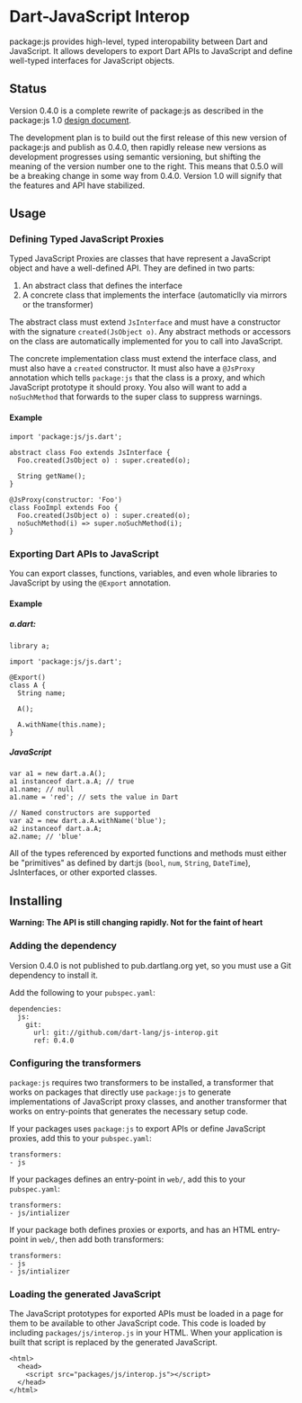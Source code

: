 Dart-JavaScript Interop
=======================

package:js provides high-level, typed interopability between Dart and
JavaScript. It allows developers to export Dart APIs to JavaScript and define
well-typed interfaces for JavaScript objects.

Status
------

Version 0.4.0 is a complete rewrite of package:js as described in the
package:js 1.0 [design document][design].

The development plan is to build out the first release of this new version of
package:js and publish as 0.4.0, then rapidly release new versions as
development progresses using semantic versioning, but shifting the meaning of
the version number one to the right. This means that 0.5.0 will be a breaking
change in some way from 0.4.0. Version 1.0 will signify that the features and
API have stabilized.

[design]: https://docs.google.com/a/google.com/document/d/1X0M7iQ1PraH50353OnjKidgrd0EK6NpLNXVI27jitFY/edit#]

Usage
-----

### Defining Typed JavaScript Proxies

Typed JavaScript Proxies are classes that have represent a JavaScript object and have a well-defined API. They are defined in two parts:

  1. An abstract class that defines the interface
  2. A concrete class that implements the interface (automaticlly via mirrors or the transformer)

The abstract class must extend `JsInterface` and must have a constructor with the signature `created(JsObject o)`. Any abstract methods or accessors on the class are automatically implemented for you to call into JavaScript.

The concrete implementation class must extend the interface class, and must also have a `created` constructor. It must also have a `@JsProxy` annotation which tells `package:js` that the class is a proxy, and which JavaScript prototype it should proxy. You also will want to add a `noSuchMethod` that forwards to the super class to suppress warnings.

#### Example

    import 'package:js/js.dart';

    abstract class Foo extends JsInterface {
      Foo.created(JsObject o) : super.created(o);

      String getName();
    }

    @JsProxy(constructor: 'Foo')
    class FooImpl extends Foo {
      Foo.created(JsObject o) : super.created(o);
      noSuchMethod(i) => super.noSuchMethod(i);
    }

### Exporting Dart APIs to JavaScript

You can export classes, functions, variables, and even whole libraries to JavaScript by using the `@Export` annotation.

#### Example

##### a.dart:

    library a;

    import 'package:js/js.dart';

    @Export()
    class A {
      String name;

      A();

      A.withName(this.name);
    }

##### JavaScript

    var a1 = new dart.a.A();
    a1 instanceof dart.a.A; // true
    a1.name; // null
    a1.name = 'red'; // sets the value in Dart

    // Named constructors are supported
    var a2 = new dart.a.A.withName('blue');
    a2 instanceof dart.a.A;
    a2.name; // 'blue'

All of the types referenced by exported functions and methods must either be "primitives" as defined by dart:js
 (`bool`, `num`, `String`, `DateTime`), JsInterfaces, or other exported classes.

Installing
----------

**Warning: The API is still changing rapidly. Not for the faint of heart**

### Adding the dependency

Version 0.4.0 is not published to pub.dartlang.org yet, so you must use a Git
dependency to install it.

Add the following to your `pubspec.yaml`:

    dependencies:
      js:
        git:
          url: git://github.com/dart-lang/js-interop.git
          ref: 0.4.0

### Configuring the transformers

`package:js` requires two transformers to be installed, a transformer that works on packages that directly use `package:js` to generate implementations of JavaScript proxy classes, and another transformer that works on entry-points that generates the necessary setup code.

If your packages uses `package:js` to export APIs or define JavaScript proxies, add this to your `pubspec.yaml`:

    transformers:
    - js

If your packages defines an entry-point in `web/`, add this to your `pubspec.yaml`:

    transformers:
    - js/intializer

If your package both defines proxies or exports, and has an HTML entry-point in `web/`, then add both transformers:

    transformers:
    - js
    - js/intializer

### Loading the generated JavaScript

The JavaScript prototypes for exported APIs must be loaded in a page for them to be available to other JavaScript code. This code is loaded by including `packages/js/interop.js` in your HTML. When your application is built that script is replaced by the generated JavaScript.

    <html>
      <head>
        <script src="packages/js/interop.js"></script>
      </head>
    </html>
